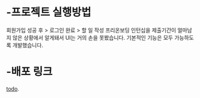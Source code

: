 # -프로젝트 실행방법

회원가입 성공 후 > 로그인 완료 > 할 일 작성
프리온보딩 인턴십을 제출기간이 얼마남지 않은 상황에서 알게돼서 UI는 거의 손을 못봤습니다.
기본적인 기능은 모두 가능하도록 개발했습니다.

# -배포 링크

[todo](http://psc1.s3-website.ap-northeast-2.amazonaws.com/).
